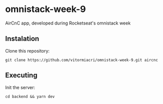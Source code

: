 # omnistack-week-9

AirCnC app, developed during Rocketseat's omnistack week

## Instalation

Clone this repository:

```
git clone https://github.com/vitormiacri/omnistack-week-9.git aircnc
```

## Executing

Init the server:

```
cd backend && yarn dev
```
